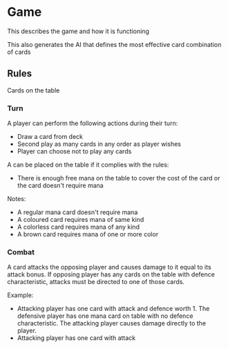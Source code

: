 # Game
This describes the game and how it is functioning

This also generates the AI that defines the most effective card combination of cards

## Rules
Cards on the table

### Turn
A player can perform the following actions during their turn:
- Draw a card from deck
- Second play as many cards in any order as player wishes
- Player can choose not to play any cards

A can be placed on the table if it complies with the rules:
- There is enough free mana on the table to cover the cost of the card or the card doesn't require mana

Notes:
- A regular mana card doesn't require mana
- A coloured card requires mana of same kind
- A colorless card requires mana of any kind
- A brown card requires mana of one or more color

### Combat
A card attacks the opposing player and causes damage to it equal to its attack bonus. If opposing player has any cards on the table with defence characteristic, attacks must be directed to one of those cards.

Example:
- Attacking player has one card with attack and defence worth 1. The defensive player has one mana card on table with no defence characteristic. The attacking player causes damage directly to the player.
- Attacking player has one card with attack
